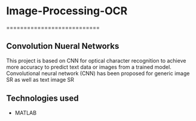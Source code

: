# Image-Processing-OCR

===========================

## Convolution Nueral Networks ##
This project is based on CNN for optical character recognition to achieve more accuracy to predict text data or images from a trained model.
Convolutional neural network (CNN) has been proposed for generic image SR as well as text image SR

## Technologies used ##

 - MATLAB
